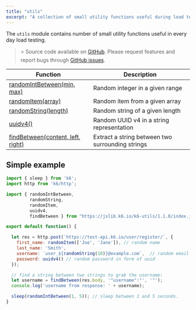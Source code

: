 ```yaml
---
title: "utils"
excerpt: "A collection of small utility functions useful during load testing with k6. "
---
```


The `utils` module contains number of small utility functions useful in every day load testing. 

> ⭐️ Source code available on [GitHub](https://github.com/k6io/k6-jslib-utils). 
> Please request features and report bugs through [GitHub issues](https://github.com/k6io/k6-jslib-utils/issues).





| Function | Description |
| -------- | ----------- |
| [randomIntBetween(min, max)](/javascript-api/v0-31/jslib/utils/randomintbetween-min-max)  | Random integer in a given range |
| [randomItem(array)](/javascript-api/v0-31/jslib/utils/randomitem-array)  | Random item from a given array |
| [randomString(length)](/javascript-api/v0-31/jslib/utils/randomstring-length)  | Random string of a given length |
| [uuidv4()](/javascript-api/v0-31/jslib/utils/uuidv4)  | Random UUID v4 in a string representation |
| [findBetween(content, left, right)](/javascript-api/v0-31/jslib/utils/findbetween-content-left-right)  | Extract a string between two surrounding strings |


## Simple example

<CodeGroup labels={[]}>

```javascript
import { sleep } from 'k6';
import http from 'k6/http';

import { randomIntBetween, 
         randomString,
         randomItem,
         uuidv4,
         findBetween } from "https://jslib.k6.io/k6-utils/1.1.0/index.js";

export default function() {

  let res = http.post(`https://test-api.k6.io/user/register/`, {
    first_name: randomItem(['Joe', 'Jane']), // random name
    last_name: 'Smith',
    username: `user_${randomString(10)}@example.com`,  // random email address,
    password: uuidv4() // random password in form of uuid
  });

  // find a string between two strings to grab the username:
  let username = findBetween(res.body, '"username":"', '"');
  console.log('username from response: ' + username);

  sleep(randomIntBetween(1, 5)); // sleep between 1 and 5 seconds.
}
```

</CodeGroup>
